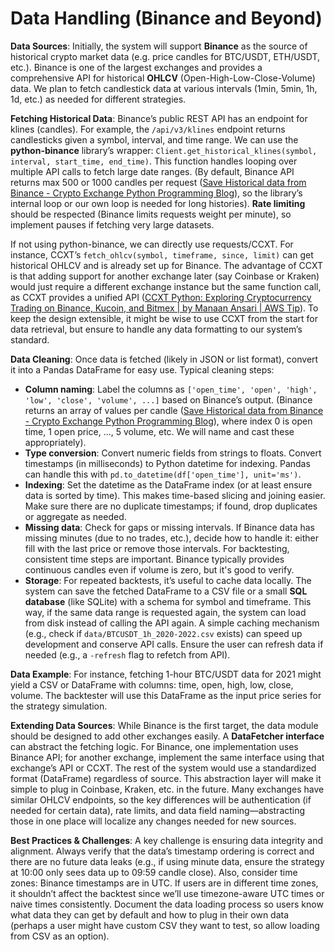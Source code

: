 # Data Handling (Binance and Beyond)

**Data Sources**: Initially, the system will support **Binance** as the source of historical crypto market data (e.g. price candles for BTC/USDT, ETH/USDT, etc.). Binance is one of the largest exchanges and provides a comprehensive API for historical **OHLCV** (Open-High-Low-Close-Volume) data. We plan to fetch candlestick data at various intervals (1min, 5min, 1h, 1d, etc.) as needed for different strategies.

**Fetching Historical Data**: Binance’s public REST API has an endpoint for klines (candles). For example, the `/api/v3/klines` endpoint returns candlesticks given a symbol, interval, and time range. We can use the **python-binance** library’s wrapper: `Client.get_historical_klines(symbol, interval, start_time, end_time)`. This function handles looping over multiple API calls to fetch large date ranges. (By default, Binance API returns max 500 or 1000 candles per request ([Save Historical data from Binance - Crypto Exchange Python Programming Blog](https://sammchardy.github.io/historical-data-download-binance/#:~:text=We%20note%20from%20this%20that,over%20a%20long%20time%20period)), so the library’s internal loop or our own loop is needed for long histories). **Rate limiting** should be respected (Binance limits requests weight per minute), so implement pauses if fetching very large datasets.

If not using python-binance, we can directly use requests/CCXT. For instance, CCXT’s `fetch_ohlcv(symbol, timeframe, since, limit)` can get historical OHLCV and is already set up for Binance. The advantage of CCXT is that adding support for another exchange later (say Coinbase or Kraken) would just require a different exchange instance but the same function call, as CCXT provides a unified API ([CCXT Python: Exploring Cryptocurrency Trading on Binance, Kucoin, and Bitmex | by Manaan Ansari | AWS Tip](https://awstip.com/ccxt-python-exploring-cryptocurrency-trading-on-binance-kucoin-and-bitmex-b2bae06ce79c#:~:text=CCXT%20is%20a%20popular%20open,to%20build%20cryptocurrency%20trading%20applications)). To keep the design extensible, it might be wise to use CCXT from the start for data retrieval, but ensure to handle any data formatting to our system’s standard.

**Data Cleaning**: Once data is fetched (likely in JSON or list format), convert it into a Pandas DataFrame for easy use. Typical cleaning steps:

- **Column naming**: Label the columns as `['open_time', 'open', 'high', 'low', 'close', 'volume', ...]` based on Binance’s output. (Binance returns an array of values per candle ([Save Historical data from Binance - Crypto Exchange Python Programming Blog](https://sammchardy.github.io/historical-data-download-binance/#:~:text=The%20get_klines%20endpoint%20returns%20an,of%20klines%20in%20this%20order)), where index 0 is open time, 1 open price, ..., 5 volume, etc. We will name and cast these appropriately).
- **Type conversion**: Convert numeric fields from strings to floats. Convert timestamps (in milliseconds) to Python datetime for indexing. Pandas can handle this with `pd.to_datetime(df['open_time'], unit='ms')`.
- **Indexing**: Set the datetime as the DataFrame index (or at least ensure data is sorted by time). This makes time-based slicing and joining easier. Make sure there are no duplicate timestamps; if found, drop duplicates or aggregate as needed.
- **Missing data**: Check for gaps or missing intervals. If Binance data has missing minutes (due to no trades, etc.), decide how to handle it: either fill with the last price or remove those intervals. For backtesting, consistent time steps are important. Binance typically provides continuous candles even if volume is zero, but it's good to verify.
- **Storage**: For repeated backtests, it’s useful to cache data locally. The system can save the fetched DataFrame to a CSV file or a small **SQL database** (like SQLite) with a schema for symbol and timeframe. This way, if the same data range is requested again, the system can load from disk instead of calling the API again. A simple caching mechanism (e.g., check if `data/BTCUSDT_1h_2020-2022.csv` exists) can speed up development and conserve API calls. Ensure the user can refresh data if needed (e.g., a `-refresh` flag to refetch from API).

**Data Example**: For instance, fetching 1-hour BTC/USDT data for 2021 might yield a CSV or DataFrame with columns: time, open, high, low, close, volume. The backtester will use this DataFrame as the input price series for the strategy simulation.

**Extending Data Sources**: While Binance is the first target, the data module should be designed to add other exchanges easily. A **DataFetcher interface** can abstract the fetching logic. For Binance, one implementation uses Binance API; for another exchange, implement the same interface using that exchange’s API or CCXT. The rest of the system would use a standardized format (DataFrame) regardless of source. This abstraction layer will make it simple to plug in Coinbase, Kraken, etc. in the future. Many exchanges have similar OHLCV endpoints, so the key differences will be authentication (if needed for certain data), rate limits, and data field naming—abstracting those in one place will localize any changes needed for new sources.

**Best Practices & Challenges**: A key challenge is ensuring data integrity and alignment. Always verify that the data’s timestamp ordering is correct and there are no future data leaks (e.g., if using minute data, ensure the strategy at 10:00 only sees data up to 09:59 candle close). Also, consider time zones: Binance timestamps are in UTC. If users are in different time zones, it shouldn’t affect the backtest since we’ll use timezone-aware UTC times or naive times consistently. Document the data loading process so users know what data they can get by default and how to plug in their own data (perhaps a user might have custom CSV they want to test, so allow loading from CSV as an option).